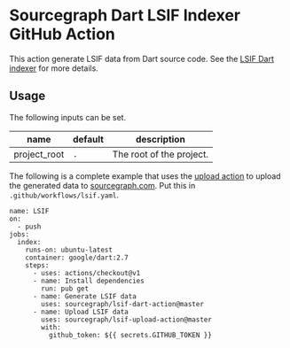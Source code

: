 # Sourcegraph Dart LSIF Indexer GitHub Action

This action generate LSIF data from Dart source code. See the [LSIF Dart indexer](https://github.com/sourcegraph/lsif-dart) for more details.

## Usage

The following inputs can be set.

| name         | default   | description |
| ------------ | --------- | ----------- |
| project_root | `.`       | The root of the project. |

The following is a complete example that uses the [upload action](https://github.com/sourcegraph/lsif-upload-action) to upload the generated data to [sourcegraph.com](https://sourcegraph.com). Put this in `.github/workflows/lsif.yaml`.

```
name: LSIF
on:
  - push
jobs:
  index:
    runs-on: ubuntu-latest
    container: google/dart:2.7
    steps:
      - uses: actions/checkout@v1
      - name: Install dependencies
        run: pub get
      - name: Generate LSIF data
        uses: sourcegraph/lsif-dart-action@master
      - name: Upload LSIF data
        uses: sourcegraph/lsif-upload-action@master
        with:
          github_token: ${{ secrets.GITHUB_TOKEN }}
```

